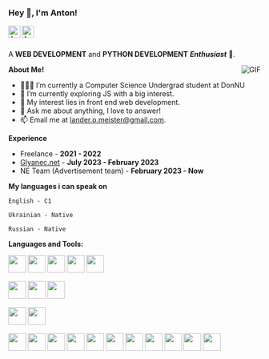 <h3 title="hehehe"> Hey 👋, I'm Anton!</h3>


<a href="https://www.instagram.com/vtrnnt_/">
  <img align="left" alt="Anton's Instagram" width="24px" src="https://cdn.simpleicons.org/instagram/black/white" />
</a>
<a href="t.me/l4nd3r115">
  <img align="left" alt="Anton's Telegram" width="24px" src="https://cdn.simpleicons.org/telegram/black/white" />
</a>





<br />
<br />

A **WEB DEVELOPMENT** and **PYTHON DEVELOPMENT** ***Enthusiast*** 🚀.
 

  <img align="right" alt="GIF" src="https://i.pinimg.com/originals/e4/26/70/e426702edf874b181aced1e2fa5c6cde.gif" />

**About Me!**

- 👨🏽‍💻 I’m currently a Computer Science Undergrad student at DonNU
- 🌱 I’m currently exploring JS with a big interest. 
- 🤔 My interest lies in front end web development.
- 💬 Ask me about anything, I love to answer!
- 📫 Email me at [lander.o.meister@gmail.com](mailto:lander.o.meister@gmail.com).

**Experience**

- Freelance - **2021 - 2022**
- <a href="https://glyanec.net">Glyanec.net</a> - **July 2023 - February 2023**
- NE Team (Advertisement team) - **February 2023 - Now**

**My languages i can speak on**

<code>English - C1</code>

<code>Ukrainian - Native</code>

<code>Russian - Native</code>


**Languages and Tools:**  


<code><img height="35" src="https://cdn.simpleicons.org/python/black/white"></code>
<code><img height="35" src="https://cdn.simpleicons.org/javascript/black/white"></code>
<code><img height="35" src="https://cdn.simpleicons.org/html5/black/white"></code>
<code><img height="35" src="https://cdn.simpleicons.org/css3/black/white"></code>
<code><img height="35" src="https://cdn.simpleicons.org/csharp/black/white"></code>

<code><img height="35" src="https://cdn.simpleicons.org/mysql/black/white"></code>
<code><img height="35" src="https://cdn.simpleicons.org/sqlite/black/white"></code>
<code><img height="35" src="https://cdn.simpleicons.org/mongodb/black/white"></code>

<code><img height="35" src="https://cdn.simpleicons.org/wordpress/black/white"></code>
<code><img height="35" src="https://cdn.simpleicons.org/laravel/black/white"></code>

<code><img height="35" src="https://cdn.simpleicons.org/git/black/white"></code>
<code><img height="35" src="https://cdn.simpleicons.org/linux/black/white"></code>
<code><img height="35" src="https://cdn.simpleicons.org/sqlite/black/white"></code>
<code><img height="35" src="https://cdn.simpleicons.org/blender/black/white"></code>
<code><img height="35" src="https://cdn.simpleicons.org/googlecloud/black/white"></code>
<code><img height="35" src="https://cdn.simpleicons.org/apache/black/white"></code>
<code><img height="35" src="https://cdn.simpleicons.org/windows/black/white"></code>
<code><img height="35" src="https://cdn.simpleicons.org/android/black/white"></code>
<code><img height="35" src="https://cdn.simpleicons.org/docker/black/white"></code>
<code><img height="35" src="https://cdn.simpleicons.org/adobephotoshop/black/white"></code>
<code><img height="35" src="https://cdn.simpleicons.org/adobeillustrator/black/white"></code>
